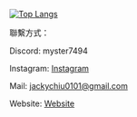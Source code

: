 [![Top Langs](https://github-readme-stats.vercel.app/api/top-langs/?username=myster7494&layout=compact&theme=radical)](https://github.com/anuraghazra/github-readme-stats)

聯繫方式：

Discord: myster7494

Instagram: [Instagram](https://www.instagram.com/__myster___/)

Mail: jackychiu0101@gmail.com

Website: [Website](myster7494.github.io)

